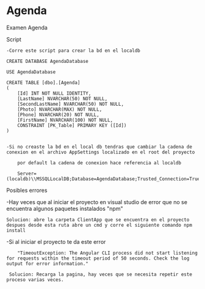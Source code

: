 # Agenda
Examen Agenda

Script

	-Corre este script para crear la bd en el localdb

	CREATE DATABASE AgendaDatabase

	USE AgendaDatabase

	CREATE TABLE [dbo].[Agenda]
	(
		[Id] INT NOT NULL IDENTITY, 
	    [LastName] NVARCHAR(50) NOT NULL, 
	    [SecondLastName] NVARCHAR(50) NOT NULL, 
	    [Photo] NVARCHAR(MAX) NOT NULL, 
	    [Phone] NVARCHAR(20) NOT NULL, 
	    [FirstName] NVARCHAR(100) NOT NULL, 
	    CONSTRAINT [PK_Table] PRIMARY KEY ([Id])
	)


	-Si no creaste la bd en el local db tendras que cambiar la cadena de conexion en el archivo AppSettings localizado en el root del proyecto

		por default la cadena de conexion hace referencia al localdb

		Server=(localdb)\\MSSQLLocalDB;Database=AgendaDatabase;Trusted_Connection=True;MultipleActiveResultSets=true

	
Posibles errores

-Hay veces que al iniciar el proyecto en visual studio de error que no se encuentra algunos paquetes instalados "npm"
 
    Solucion: abre la carpeta ClientApp que se encuentra en el proyecto despues desde esta ruta abre un cmd y corre el siguiente comando npm install

-Si al iniciar el proyecto te da este error

		"TimeoutException: The Angular CLI process did not start listening for requests within the timeout period of 50 seconds. Check the log output for error information."

	 Solucion: Recarga la pagina, hay veces que se necesita repetir este proceso varias veces.

